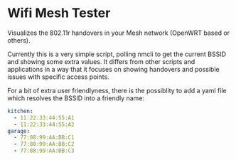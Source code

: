 # Wifi Mesh Tester
Visualizes the 802.11r handovers in your Mesh network (OpenWRT based or others).

Currently this is a very simple script, polling nmcli to get the current BSSID and showing some extra values.
It differs from other scripts and applications in a way that it focuses on showing handovers and possible issues with specific access points.

For a bit of extra user friendlyness, there is the possiblity to add a yaml file which resolves the BSSID into a friendly name:

```yaml
kitchen:
  - 11:22:33:44:55:A1
  - 11:22:33:44:55:A2
garage:
  - 77:88:99:AA:BB:C1
  - 77:88:99:AA:BB:C2
  - 77:88:99:AA:BB:C3
```
